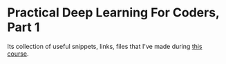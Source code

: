 # Practical Deep Learning For Coders, Part 1

Its collection of useful snippets, links, files that I've made during [this course](http://course.fast.ai/).
